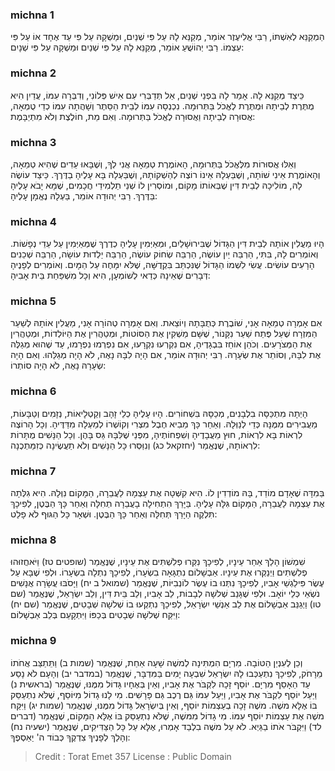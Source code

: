 
### michna 1
הַמְקַנֵּא לְאִשְׁתּוֹ, רַבִּי אֱלִיעֶזֶר אוֹמֵר, מְקַנֵּא לָהּ עַל פִּי שְׁנַיִם, וּמַשְׁקָהּ עַל פִּי עֵד אֶחָד אוֹ עַל פִּי עַצְמוֹ. רַבִּי יְהוֹשֻׁעַ אוֹמֵר, מְקַנֵּא לָהּ עַל פִּי שְׁנַיִם וּמַשְׁקָהּ עַל פִּי שְׁנָיִם: 

### michna 2
כֵּיצַד מְקַנֵּא לָהּ. אָמַר לָהּ בִּפְנֵי שְׁנַיִם, אַל תְּדַבְּרִי עִם אִישׁ פְּלוֹנִי, וְדִבְּרָה עִמּוֹ, עֲדַיִן הִיא מֻתֶּרֶת לְבֵיתָהּ וּמֻתֶּרֶת לֶאֱכֹל בַּתְּרוּמָה. נִכְנְסָה עִמּוֹ לְבֵית הַסֵּתֶר וְשָׁהֲתָה עִמּוֹ כְדֵי טֻמְאָה, אֲסוּרָה לְבֵיתָהּ וַאֲסוּרָה לֶאֱכֹל בַּתְּרוּמָה. וְאִם מֵת, חוֹלֶצֶת וְלֹא מִתְיַבָּמֶת: 

### michna 3
וְאֵלּוּ אֲסוּרוֹת מִלֶּאֱכֹל בַּתְּרוּמָה, הָאוֹמֶרֶת טְמֵאָה אֲנִי לְךָ, וְשֶׁבָּאוּ עֵדִים שֶׁהִיא טְמֵאָה, וְהָאוֹמֶרֶת אֵינִי שׁוֹתָה, וְשֶׁבַּעְלָהּ אֵינוֹ רוֹצֶה לְהַשְׁקוֹתָהּ, וְשֶׁבַּעְלָהּ בָּא עָלֶיהָ בַדֶּרֶךְ. כֵּיצַד עוֹשֶׂה לָהּ, מוֹלִיכָהּ לְבֵית דִּין שֶׁבְּאוֹתוֹ מָקוֹם, וּמוֹסְרִין לוֹ שְׁנֵי תַלְמִידֵי חֲכָמִים, שֶׁמָּא יָבֹא עָלֶיהָ בַּדֶּרֶךְ. רַבִּי יְהוּדָה אוֹמֵר, בַּעְלָהּ נֶאֱמָן עָלֶיהָ: 

### michna 4
הָיוּ מַעֲלִין אוֹתָהּ לְבֵית דִּין הַגָּדוֹל שֶׁבִּירוּשָׁלַיִם, וּמְאַיְּמִין עָלֶיהָ כְדֶרֶךְ שֶׁמְּאַיְּמִין עַל עֵדֵי נְפָשׁוֹת. וְאוֹמְרִים לָהּ, בִּתִּי, הַרְבֵּה יַיִן עוֹשֶׂה, הַרְבֵּה שְׂחוֹק עוֹשֶׂה, הַרְבֵּה יַלְדוּת עוֹשָׂה, הַרְבֵּה שְׁכֵנִים הָרָעִים עוֹשִׂים. עֲשִׂי לִשְׁמוֹ הַגָּדוֹל שֶׁנִּכְתַּב בִּקְדֻשָּׁה, שֶׁלֹּא יִמָּחֶה עַל הַמָּיִם. וְאוֹמְרִים לְפָנֶיהָ דְּבָרִים שֶׁאֵינָהּ כְּדַאי לְשׁוֹמְעָן, הִיא וְכָל מִשְׁפַּחַת בֵּית אָבִיהָ: 

### michna 5
אִם אָמְרָה טְמֵאָה אָנִי, שׁוֹבֶרֶת כְּתֻבָּתָהּ וְיוֹצֵאת. וְאִם אָמְרָה טְהוֹרָה אָנִי, מַעֲלִין אוֹתָהּ לְשַׁעַר הַמִּזְרָח שֶׁעַל פֶּתַח שַׁעַר נִקָּנוֹר, שֶׁשָּׁם מַשְׁקִין אֶת הַסּוֹטוֹת, וּמְטַהֲרִין אֶת הַיּוֹלְדוֹת, וּמְטַהֲרִין אֶת הַמְּצֹרָעִים. וְכֹהֵן אוֹחֵז בִּבְגָדֶיהָ, אִם נִקְרְעוּ נִקְרָעוּ, אִם נִפְרְמוּ נִפְרָמוּ, עַד שֶׁהוּא מְגַלֶּה אֶת לִבָּהּ, וְסוֹתֵר אֶת שְׂעָרָהּ. רַבִּי יְהוּדָה אוֹמֵר, אִם הָיָה לִבָּהּ נָאֶה, לֹא הָיָה מְגַלֵּהוּ. וְאִם הָיָה שְׂעָרָהּ נָאֶה, לֹא הָיָה סוֹתְרוֹ: 

### michna 6
הָיְתָה מִתְכַּסָּה בִלְבָנִים, מְכַסָּהּ בִּשְׁחוֹרִים. הָיוּ עָלֶיהָ כְלֵי זָהָב וְקַטְלָיאוֹת, נְזָמִים וְטַבָּעוֹת, מַעֲבִירִים מִמֶּנָּה כְּדֵי לְנַוְּלָהּ. וְאַחַר כָּךְ מֵבִיא חֶבֶל מִצְרִי וְקוֹשְׁרוֹ לְמַעְלָה מִדַּדֶּיהָ. וְכָל הָרוֹצֶה לִרְאוֹת בָּא לִרְאוֹת, חוּץ מֵעֲבָדֶיהָ וְשִׁפְחוֹתֶיהָ, מִפְּנֵי שֶׁלִּבָּהּ גַּס בָּהֶן. וְכָל הַנָּשִׁים מֻתָּרוֹת לִרְאוֹתָהּ, שֶׁנֶּאֱמַר (יחזקאל כג) וְנִוַּסְּרוּ כָּל הַנָּשִׁים וְלֹא תַעֲשֶׂינָה כְּזִמַּתְכֶנָה: 

### michna 7
בַּמִדָּה שֶׁאָדָם מוֹדֵד, בָּהּ מוֹדְדִין לוֹ. הִיא קִשְּׁטָה אֶת עַצְמָהּ לַעֲבֵרָה, הַמָּקוֹם נִוְּלָהּ. הִיא גִלְּתָה אֶת עַצְמָהּ לַעֲבֵרָה, הַמָּקוֹם גִּלָּה עָלֶיהָ. בַּיָּרֵךְ הִתְחִילָה בָעֲבֵרָה תְחִלָּה וְאַחַר כָּךְ הַבֶּטֶן, לְפִיכָךְ תִּלְקֶה הַיָּרֵךְ תְּחִלָּה וְאַחַר כָּךְ הַבֶּטֶן. וּשְׁאָר כָּל הַגּוּף לֹא פָלֵט: 

### michna 8
שִׁמְשׁוֹן הָלַךְ אַחַר עֵינָיו, לְפִיכָךְ נִקְּרוּ פְלִשְׁתִּים אֶת עֵינָיו, שֶׁנֶּאֱמַר (שופטים טז) וַיֹּאחֲזוּהוּ פְלִשְׁתִּים וַיְנַקְּרוּ אֶת עֵינָיו. אַבְשָׁלוֹם נִתְגָּאָה בִשְׂעָרוֹ, לְפִיכָךְ נִתְלָה בִשְׂעָרוֹ. וּלְפִי שֶׁבָּא עַל עֶשֶׂר פִּילַגְשֵׁי אָבִיו, לְפִיכָךְ נִתְּנוּ בוֹ עֶשֶׂר לוֹנְבִיּוֹת, שֶׁנֶּאֱמַר (שמואל ב יח) וַיָּסֹבּוּ עֲשָׂרָה אֲנָשִׁים נֹשְׂאֵי כְּלֵי יוֹאָב. וּלְפִי שֶׁגָּנַב שְׁלשָׁה לְבָבוֹת, לֵב אָבִיו, וְלֵב בֵּית דִּין, וְלֵב יִשְׂרָאֵל, שֶׁנֶּאֱמַר (שם טו) וַיְגַנֵּב אַבְשָׁלוֹם אֶת לֵב אַנְשֵׁי יִשְׂרָאֵל, לְפִיכָךְ נִתְקְעוּ בוֹ שְׁלשָׁה שְׁבָטִים, שֶׁנֶּאֱמַר (שם יח) וַיִּקַּח שְׁלשָׁה שְׁבָטִים בְּכַפּוֹ וַיִּתְקָעֵם בְּלֵב אַבְשָׁלוֹם: 

### michna 9
וְכֵן לְעִנְיַן הַטּוֹבָה. מִרְיָם הִמְתִּינָה לְמשֶׁה שָׁעָה אַחַת, שֶׁנֶּאֱמַר (שמות ב) וַתֵּתַצַּב אֲחֹתוֹ מֵרָחֹק, לְפִיכָךְ נִתְעַכְּבוּ לָהּ יִשְׂרָאֵל שִׁבְעָה יָמִים בַּמִּדְבָּר, שֶׁנֶּאֱמַר (במדבר יב) וְהָעָם לֹא נָסַע עַד הֵאָסֵף מִרְיָם. יוֹסֵף זָכָה לִקְבֹּר אֶת אָבִיו, וְאֵין בְּאֶחָיו גָּדוֹל מִמֶּנּוּ, שֶׁנֶּאֱמַר (בראשית נ) וַיַּעַל יוֹסֵף לִקְבֹּר אֶת אָבִיו, וַיַּעַל עִמּוֹ גַּם רֶכֶב גַּם פָּרָשִׁים. מִי לָנוּ גָדוֹל מִיּוֹסֵף, שֶׁלֹּא נִתְעַסֵּק בּוֹ אֶלָּא משֶׁה. משֶׁה זָכָה בְעַצְמוֹת יוֹסֵף, וְאֵין בְּיִשְׂרָאֵל גָּדוֹל מִמֶּנּוּ, שֶׁנֶּאֱמַר (שמות יג) וַיִּקַּח משֶׁה אֶת עַצְמוֹת יוֹסֵף עִמּוֹ. מִי גָדוֹל מִמּשֶׁה, שֶׁלֹּא נִתְעַסֵּק בּוֹ אֶלָּא הַמָּקוֹם, שֶׁנֶּאֱמַר (דברים לד) וַיִּקְבֹּר אֹתוֹ בַגַּיְא. לֹא עַל משֶׁה בִלְבַד אָמְרוּ, אֶלָּא עַל כָּל הַצַּדִּיקִים, שֶׁנֶּאֱמַר (ישעיה נח) וְהָלַךְ לְפָנֶיךָ צִדְקֶךָ כְּבוֹד ה' יַאַסְפֶךָ: 

>Credit : Torat Emet 357
>License : Public Domain 